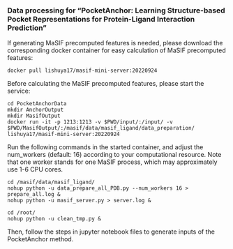 ### Data processing for “PocketAnchor: Learning Structure-based Pocket Representations for Protein-Ligand Interaction Prediction”


If generating MaSIF precomputed features is needed, please download the corresponding docker container for easy calculation of MaSIF precomputed features:

```
docker pull lishuya17/masif-mini-server:20220924
```

Before calculating the MaSIF precomputed features, please start the service:

```
cd PocketAnchorData
mkdir AnchorOutput
mkdir MasifOutput
docker run -it -p 1213:1213 -v $PWD/input/:/input/ -v $PWD/MasifOutput/:/masif/data/masif_ligand/data_preparation/ lishuya17/masif-mini-server:20220924
```

Run the following commands in the started container, and adjust the num_workers (default: 16) according to your computational resource. Note that one worker stands for one MaSIF process, which may approximately use 1-6 CPU cores.

```
cd /masif/data/masif_ligand/
nohup python -u data_prepare_all_PDB.py --num_workers 16 > prepare_all.log &
nohup python -u masif_server.py > server.log &

cd /root/
nohup python -u clean_tmp.py &
```

Then, follow the steps in jupyter notebook files to generate inputs of the PocketAnchor method.
